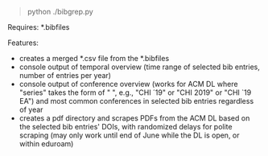 > python ./bibgrep.py

Requires: *.bibfiles 


Features: 
- creates a merged *.csv file from the *.bibfiles
- console output of temporal overview (time range of selected bib entries, number of entries per year)
- console output of conference overview (works for ACM DL where "series" takes the form of "<CONFERENCE> <YEAR> <OPTIONAL ADDITION>", e.g., "CHI ´19" or "CHI 2019" or "CHI `19 EA") and most common conferences in selected bib entries regardless of year
- creates a pdf directory and scrapes PDFs from the ACM DL based on the selected bib entries' DOIs, with randomized delays for polite scraping (may only work until end of June while the DL is open, or within eduroam) 


